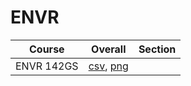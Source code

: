 # ENVR

| Course | Overall | Section |
| ------ | ------- | ------- |
| ENVR 142GS | [csv](https://github.com/UCSD-Historical-Enrollment-Data/2024Summer1/blob/main/overall/ENVR%20142GS.csv), [png](https://raw.githubusercontent.com/UCSD-Historical-Enrollment-Data/2024Summer1/main/plot_overall/ENVR%20142GS.png) |  |

